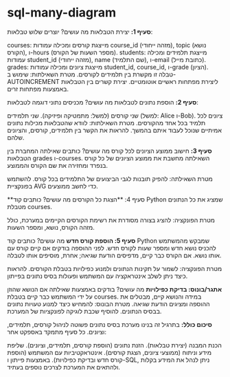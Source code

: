 # sql-many-diagram
**סעיף 1:** יצירת הטבלאות
מה עושים?
יוצרים שלוש טבלאות:

courses: מייצגת קורסים ומכילה עמודות course_id (מזהה ייחודי), topic (נושא הקורס), ו-hours (מספר השעות של הקורס).
students: מייצגת תלמידים ומכילה עמודות student_id (מזהה ייחודי), name (שם התלמיד), ו-email (כתובת מייל).
grades: מייצגת ציונים ומכילה עמודות student_id, course_id, ו-grade (הציון). טבלה זו מקשרת בין תלמידים לקורסים.
מטרת השאילתות:
שימוש ב-AUTOINCREMENT ליצירת מפתחות ראשיים אוטומטיים.
יצירת קשרים בין הטבלאות באמצעות מפתחות זרים.

**סעיף 2:** הוספת נתונים לטבלאות
מה עושים?
מכניסים נתוני דוגמה לטבלאות:

שני קורסים (למשל: מתמטיקה ופיזיקה).
שני תלמידים (למשל: Alice ו-Bob).
ציונים לכל תלמיד בכל אחד מהקורסים.
מטרת השאילתות:
לוודא שהטבלאות מכילות נתונים אמיתיים שנוכל לעבוד איתם בהמשך.
להראות את הקשר בין תלמידים, קורסים, והציונים שלהם.

**סעיף 3:** חישוב ממוצע הציונים לכל קורס
מה עושים?
כותבים שאילתה המחברת בין הטבלאות grades ו-courses.
השאילתה מחשבת את ממוצע הציונים של כל קורס בנפרד ומחזירה את שם הקורס והממוצע.

מטרת השאילתה:
להפיק תובנות לגבי הביצועים של התלמידים בכל קורס.
להשתמש בפונקציית AVG כדי לחשב ממוצעים.

**סעיף 4: **הצגת כל הקורסים
מה עושים?
כותבים קוד Python שמציג את כל הנתונים מטבלת courses.

מטרת הפונקציה:
להציג בצורה מסודרת את רשימת הקורסים הקיימים במערכת, כולל מזהה הקורס, נושא, ומספר השעות.


**סעיף 5: הוספת קורס חדש**
מה עושים?
כותבים קוד Python שמבקש מהמשתמש להכניס נושא חדש ומספר שעות לקורס חדש.
לפני ההוספה בודקים אם קיים קורס עם אותו נושא.
אם הקורס כבר קיים, מדפיסים הודעת שגיאה; אחרת, מוסיפים אותו לטבלה.

מטרת הפונקציה:
לשמור על תקינות הנתונים ולמנוע כפילויות בטבלת הקורסים.
להראות כיצד ניתן לשלב אינטראקציה עם המשתמש ופעולות בסיס נתונים בפייתון.

**אתגר/בונוס: בדיקת כפילויות**
מה עושים?
בודקים באמצעות שאילתה אם הנושא שהוזן על ידי המשתמש כבר קיים בטבלת courses.
במידה והנושא קיים, מבטלים את ההוספה ומציגים הודעת שגיאה.
מטרת הבונוס:
להמחיש כיצד למנוע טעויות נתונים בבסיס הנתונים.
להוסיף שכבת לוגיקה לפונקציות של המערכת.


**סיכום כולל:**
בתרגיל זה בנינו מערכת בסיס נתונים פשוטה לניהול קורסים, תלמידים, וציונים. כל סעיף מתמקד באספקט אחר:

הכנת המבנה (יצירת טבלאות).
הזנת נתונים (הוספת קורסים, תלמידים, וציונים).
שליפת מידע וניתוח (ממוצעי ציונים, הצגת קורסים).
אינטראקטיביות עם המשתמש (הוספת קורס חדש ובדיקת כפילויות).
באמצעות פייתון ו-SQL, ניתן לנהל את המידע בקלות ולהתאים את המערכת לצרכים נוספים בעתיד.
